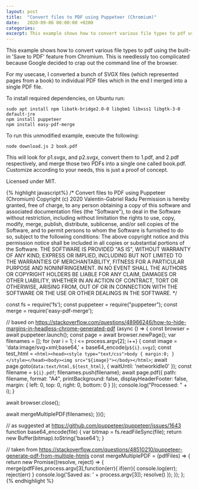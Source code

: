 ```yaml
---
layout: post
title:  "Convert files to PDF using Puppeteer (Chromium)"
date:   2020-09-06 00:00:00 +0200
categories: 
excerpt: This example shows how to convert various file types to pdf using the built-in 'Save to PDF' feature from Chromium. This is needlessly too complicated because Google decided to crap out the command line of the browser.
---
```


This example shows how to convert various file types to pdf using the built-in 'Save to PDF' feature from Chromium. This is needlessly too complicated because Google decided to crap out the command line of the browser. 

For my usecase, I converted a bunch of SVGX files (which represented pages from a book) to individual PDF files which in the end I merged into a single PDF file.

To install required dependencies, on Ubuntu run:
```
sudo apt install npm libatk-bridge2.0-0 libgbm1 libxss1 libgtk-3-0 default-jre
npm install puppeteer
npm install easy-pdf-merge
```

To run this unmodified example, execute the following:
```
node download.js 2 book.pdf
```

This will look for p1.svgx, and p2.svgx, convert them to 1.pdf, and 2.pdf respectively, and merge those two PDFs into a single one called book.pdf. Customize according to your needs, this is just a proof of concept.

Licensed under MIT.

{% highlight javascript%}
/*
Convert files to PDF using Puppeteer (Chromium)
Copyright (c) 2020 Valentin-Gabriel Radu
Permission is hereby granted, free of charge, to any person obtaining a copy
of this software and associated documentation files (the "Software"), to deal
in the Software without restriction, including without limitation the rights
to use, copy, modify, merge, publish, distribute, sublicense, and/or sell
copies of the Software, and to permit persons to whom the Software is
furnished to do so, subject to the following conditions:
The above copyright notice and this permission notice shall be included in all
copies or substantial portions of the Software.
THE SOFTWARE IS PROVIDED "AS IS", WITHOUT WARRANTY OF ANY KIND, EXPRESS OR
IMPLIED, INCLUDING BUT NOT LIMITED TO THE WARRANTIES OF MERCHANTABILITY,
FITNESS FOR A PARTICULAR PURPOSE AND NONINFRINGEMENT. IN NO EVENT SHALL THE
AUTHORS OR COPYRIGHT HOLDERS BE LIABLE FOR ANY CLAIM, DAMAGES OR OTHER
LIABILITY, WHETHER IN AN ACTION OF CONTRACT, TORT OR OTHERWISE, ARISING FROM,
OUT OF OR IN CONNECTION WITH THE SOFTWARE OR THE USE OR OTHER DEALINGS IN THE
SOFTWARE.
*/

const fs  = require('fs');
const puppeteer = require("puppeteer");
const merge = require('easy-pdf-merge');

// based on https://stackoverflow.com/questions/48966246/how-to-hide-margins-in-headless-chrome-generated-pdf
(async () => {
  const browser = await puppeteer.launch();
  const page = await browser.newPage();
  var filenames = [];
  for (var i = 1; i <= process.argv[2]; i++) {
    const image = 'data:image/svg+xml;base64,' + base64_encode(`p${i}.svgz`);
    const test_html = `<html><head><style type="text/css">body { margin:0; }</style></head><body><img src="${image}"></body></html>`;
    await page.goto(`data:text/html,${test_html}`, { waitUntil: 'networkidle0' });
    const filename = `${i}.pdf`;
    filenames.push(filename);
    await page.pdf({
      path: filename,
      format: "A4",
      printBackground: false,
      displayHeaderFooter: false,
      margin: {
        left: 0,
        top: 0,
        right: 0,
        bottom: 0
      }
    });
    console.log("Processed: " + i);
  }

  await browser.close();

  await mergeMultiplePDF(filenames);
})();

// as suggested at https://github.com/puppeteer/puppeteer/issues/1643
function base64_encode(file) {
  var bitmap = fs.readFileSync(file);
  return new Buffer(bitmap).toString('base64');
}

// taken from https://stackoverflow.com/questions/48510210/puppeteer-generate-pdf-from-multiple-htmls
const mergeMultiplePDF = (pdfFiles) => {
    return new Promise((resolve, reject) => {
        merge(pdfFiles,process.argv[3],function(err){
            if(err){
                console.log(err);
                reject(err)
            }
            console.log('Saved as: ' + process.argv[3]);
            resolve()
        });
    });
};
{% endhighlight %}

